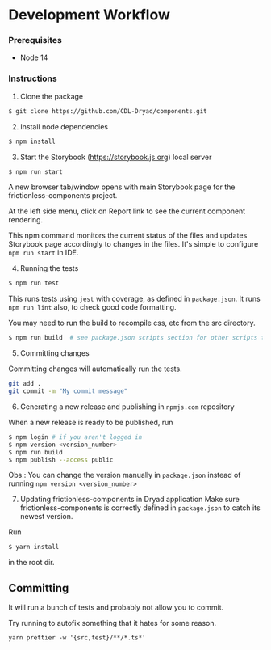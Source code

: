 # Development Workflow

### Prerequisites
- Node 14

### Instructions

1. Clone the package
```bash
$ git clone https://github.com/CDL-Dryad/components.git 
```

2. Install node dependencies
```bash
$ npm install
```

3. Start the Storybook (https://storybook.js.org) local server
```bash
$ npm run start
```
A new browser tab/window opens with main Storybook page for the frictionless-components project.

At the left side menu, click on Report link to see the current component rendering.

This npm command monitors the current status of the files and updates Storybook page accordingly to changes in the files.
It's simple to configure `npm run start` in IDE.

4. Running the tests
```bash
$ npm run test
```
This runs tests using `jest` with coverage, as defined in `package.json`.
It runs `npm run lint` also, to check good code formatting.

You may need to run the build to recompile css, etc from the src directory.

```bash
$ npm run build  # see package.json scripts section for other scripts that can be run
```

5. Committing changes

Committing changes will automatically run the tests.

```bash
git add .
git commit -m "My commit message"
```

6. Generating a new release and publishing in `npmjs.com` repository

When a new release is ready to be published, run
```bash
$ npm login # if you aren't logged in
$ npm version <version_number>
$ npm run build
$ npm publish --access public
```
Obs.: You can change the version manually in `package.json` instead of running `npm version <version_number>`

7. Updating frictionless-components in Dryad application
Make sure frictionless-components is correctly defined in `package.json` to catch its newest version.

Run
```bash
$ yarn install
```
in the root dir.

## Committing

It will run a bunch of tests and probably not allow you to commit.

Try running to autofix something that it hates for some reason.

`yarn prettier -w '{src,test}/**/*.ts*'`
